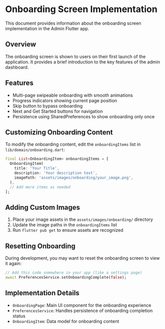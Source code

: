 # Onboarding Screen Implementation

This document provides information about the onboarding screen implementation in the Admin Flutter app.

## Overview

The onboarding screen is shown to users on their first launch of the application. It provides a brief introduction to the key features of the admin dashboard.

## Features

- Multi-page swipeable onboarding with smooth animations
- Progress indicators showing current page position
- Skip button to bypass onboarding
- Next and Get Started buttons for navigation
- Persistence using SharedPreferences to show onboarding only once

## Customizing Onboarding Content

To modify the onboarding content, edit the `onboardingItems` list in `lib/domain/onboarding.dart`:

```dart
final List<OnboardingItem> onboardingItems = [
  OnboardingItem(
    title: 'Your Title',
    description: 'Your description text',
    imagePath: 'assets/images/onboarding/your_image.png',
  ),
  // Add more items as needed
];
```

## Adding Custom Images

1. Place your image assets in the `assets/images/onboarding/` directory
2. Update the image paths in the `onboardingItems` list
3. Run `flutter pub get` to ensure assets are recognized

## Resetting Onboarding

During development, you may want to reset the onboarding screen to view it again:

```dart
// Add this code somewhere in your app (like a settings page)
await PreferencesService.setOnboardingComplete(false);
```

## Implementation Details

- `OnboardingPage`: Main UI component for the onboarding experience
- `PreferencesService`: Handles persistence of onboarding completion status
- `OnboardingItem`: Data model for onboarding content 